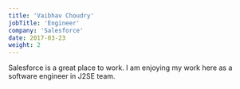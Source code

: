 ```yaml
---
title: 'Vaibhav Choudry'
jobTitle: 'Engineer'
company: 'Salesforce'
date: 2017-03-23
weight: 2
---
```


Salesforce is a great place to work. I am enjoying my work here as a software engineer in J2SE team.
